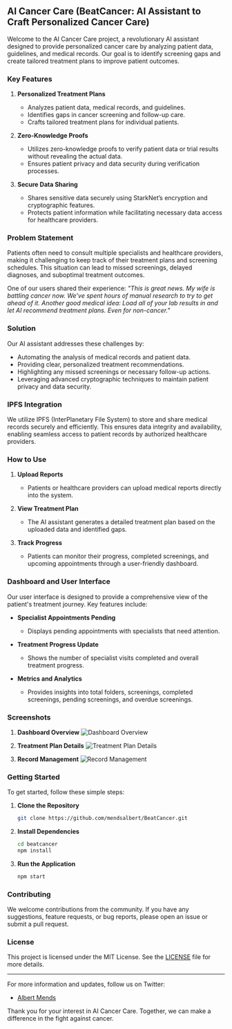 ## AI Cancer Care (BeatCancer: AI Assistant to Craft Personalized Cancer Care)

Welcome to the AI Cancer Care project, a revolutionary AI assistant designed to provide personalized cancer care by analyzing patient data, guidelines, and medical records. Our goal is to identify screening gaps and create tailored treatment plans to improve patient outcomes.

### Key Features

1. **Personalized Treatment Plans**

   - Analyzes patient data, medical records, and guidelines.
   - Identifies gaps in cancer screening and follow-up care.
   - Crafts tailored treatment plans for individual patients.

2. **Zero-Knowledge Proofs**

   - Utilizes zero-knowledge proofs to verify patient data or trial results without revealing the actual data.
   - Ensures patient privacy and data security during verification processes.

3. **Secure Data Sharing**
   - Shares sensitive data securely using StarkNet’s encryption and cryptographic features.
   - Protects patient information while facilitating necessary data access for healthcare providers.

### Problem Statement

Patients often need to consult multiple specialists and healthcare providers, making it challenging to keep track of their treatment plans and screening schedules. This situation can lead to missed screenings, delayed diagnoses, and suboptimal treatment outcomes.

One of our users shared their experience: _"This is great news. My wife is battling cancer now. We’ve spent hours of manual research to try to get ahead of it. Another good medical idea: Load all of your lab results in and let AI recommend treatment plans. Even for non-cancer."_

### Solution

Our AI assistant addresses these challenges by:

- Automating the analysis of medical records and patient data.
- Providing clear, personalized treatment recommendations.
- Highlighting any missed screenings or necessary follow-up actions.
- Leveraging advanced cryptographic techniques to maintain patient privacy and data security.

### IPFS Integration

We utilize IPFS (InterPlanetary File System) to store and share medical records securely and efficiently. This ensures data integrity and availability, enabling seamless access to patient records by authorized healthcare providers.

### How to Use

1. **Upload Reports**

   - Patients or healthcare providers can upload medical reports directly into the system.

2. **View Treatment Plan**

   - The AI assistant generates a detailed treatment plan based on the uploaded data and identified gaps.

3. **Track Progress**
   - Patients can monitor their progress, completed screenings, and upcoming appointments through a user-friendly dashboard.

### Dashboard and User Interface

Our user interface is designed to provide a comprehensive view of the patient's treatment journey. Key features include:

- **Specialist Appointments Pending**
  - Displays pending appointments with specialists that need attention.
- **Treatment Progress Update**

  - Shows the number of specialist visits completed and overall treatment progress.

- **Metrics and Analytics**
  - Provides insights into total folders, screenings, completed screenings, pending screenings, and overdue screenings.

### Screenshots

1. **Dashboard Overview**
   ![Dashboard Overview](./path_to_image1.png)

2. **Treatment Plan Details**
   ![Treatment Plan Details](./path_to_image2.png)

3. **Record Management**
   ![Record Management](./path_to_image3.png)

### Getting Started

To get started, follow these simple steps:

1. **Clone the Repository**

   ```bash
   git clone https://github.com/mendsalbert/BeatCancer.git
   ```

2. **Install Dependencies**

   ```bash
   cd beatcancer
   npm install
   ```

3. **Run the Application**
   ```bash
   npm start
   ```

### Contributing

We welcome contributions from the community. If you have any suggestions, feature requests, or bug reports, please open an issue or submit a pull request.

### License

This project is licensed under the MIT License. See the [LICENSE](./LICENSE) file for more details.

---

For more information and updates, follow us on Twitter:

- [Albert Mends](https://x.com/mendsalbert)

Thank you for your interest in AI Cancer Care. Together, we can make a difference in the fight against cancer.
